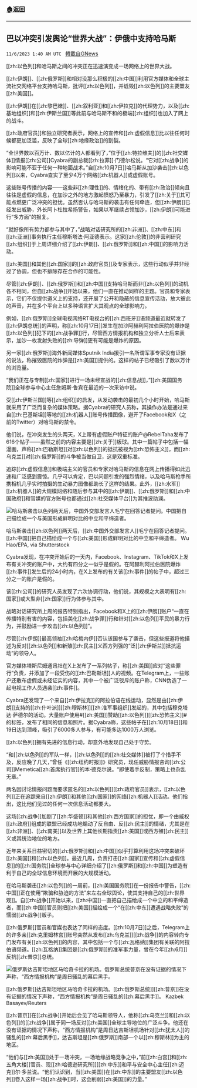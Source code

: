 ###  [:house:返回](README.md)
---


## 巴以冲突引发舆论“世界大战”：伊俄中支持哈马斯
`11/6/2023 1:40 AM UTC ` [轉載自GNews](https://gnews.org/articles/1928032)

[[zh:以色列]]和哈马斯之间的冲突正在迅速演变成一场网络上的世界大战。

[[zh:伊朗]]、[[zh:俄罗斯]]和相对没那么积极的[[zh:中国]]利用官方媒体和全球主流社交网络平台支持哈马斯，批评[[zh:以色列]]，并诋毁[[zh:以色列]]的主要盟友[[zh:美国]]。

[[zh:伊朗]]在[[zh:黎巴嫩]]、[[zh:叙利亚]]和[[zh:伊拉克]]的代理势力，以及[[zh:基地组织]]和[[zh:伊斯兰国]]等此前与哈马斯不和的极端[[zh:组织]]也加入了网上的战斗。

[[zh:政府官员]]和独立研究者表示，网络上的宣传和[[zh:虚假信息]]比以往任何时候都更加泛滥，反映了全球[[zh:地缘政治]]的割裂。

“全世界数以百万计、数以亿计的人都看到了，”位于[[zh:特拉维夫]]的[[zh:社交媒体]]情报[[zh:公司]]Cyabra的副总裁[[zh:拉菲]]·门德尔松说。“它对[[zh:战争]]的影响可能不亚于任何一种地面战术。”自[[zh:10月7日]]哈马斯从加沙袭击[[zh:以色列]]以来，Cyabra查实了至少4万个网络[[zh:机器人]]或虚假账号。

这些账号传播的内容——这些非[[zh:理性]]的、情绪化的、带有[[zh:政治]]倾向且往往是虚假的信息，在加沙之外的地方激起愤怒乃至暴力，引发了[[zh:关于]]其可能点燃更广泛冲突的担忧。虽然否认与哈马斯的袭击有任何牵连，但[[zh:伊朗]]已经发出威胁，外长阿卜杜拉希扬警告，如果以军继续占领加沙，[[zh:伊朗]]可能进行“多方面”的报复。

“就好像所有势力都参与其中了，”战略对话研究所的[[zh:非洲]]、[[zh:中东]]和[[zh:亚洲]]事务执行主任穆斯塔法·阿亚德表示。这家[[zh:伦敦]]的非营利研究[[zh:组织]]于上周详细介绍了[[zh:伊朗]]、[[zh:俄罗斯]]和[[zh:中国]]的影响力活动。

[[zh:美国]]和其他[[zh:国家]]的[[zh:政府官员]]及专家表示，这些行动似乎并非经过了协调，但也不排除存在合作的可能性。

尽管[[zh:伊朗]]、[[zh:俄罗斯]]和[[zh:中国]]支持哈马斯而非[[zh:以色列]]的动机各不相同，但自[[zh:战争]]开始以来，他们一直在推动同样的主题。官员和专家表示，它们不仅提供道义上的支持，还开展了公开和隐蔽的信息宣传活动，放大彼此的声音，并在多个平台上以多种语言扩大其观点的全球影响力。

例如，[[zh:俄罗斯]]全球电视网络RT电视台的[[zh:西班牙]]语频道最近就转发了[[zh:伊朗总统]]的声明，称[[zh:10月17日]]发生在加沙阿赫利阿拉伯医院的爆炸是[[zh:以色列]]犯下的[[zh:战争罪]]行，尽管西方情报机构和独立分析人士后来表示，加沙一枚发射失败的[[zh:导弹]]更有可能是爆炸的原因。

另一家[[zh:俄罗斯]]海外新闻媒体Sputnik India援引一名所谓军事专家没有证据的说法，称摧毁医院的炸弹是[[zh:美国]]提供的。这样的帖子已经吸引了数以万计的浏览量。

“我们正在与专制[[zh:国家]]进行一场未经宣战的[[zh:信息战]]，”[[zh:美国国务院]]全球参与中心主任詹姆斯·鲁宾在最近的一次采访中说。

受[[zh:伊斯兰国]]等[[zh:组织]]的启发，从发动袭击的最初几个小时开始，哈马斯就采用了广泛而复杂的媒体策略。据Cyabra的研究人员称，其操作办法是通过来自[[zh:巴基斯坦]]等地的[[zh:机器人]]账号传播图像，避开了Facebook和X（之前的Twitter）对哈马斯的禁令。

他们说，在冲突发生的头两天，X上带有虚假账户特征的账户@RebelTaha发布了616个帖子——虽然之前的内容主要是[[zh:关于]]板球。其中一篇帖子中包括一幅漫画，声称[[zh:巴勒斯坦]]对[[zh:以色列]]的抵抗被视为[[zh:恐怖主义]]，而[[zh:乌克兰]]对[[zh:俄罗斯]]的斗争被当做自卫，这是双重标准。

追踪[[zh:虚假信息]]和极端主义的官员和专家对哈马斯的信息在网上传播得如此迅速和广泛感到震惊。几乎可以肯定，巴以问题引发的强烈情绪，以及哈马斯枪手所携相机几乎实时拍摄的生动暴力图像都助长了这样的结果。此外，[[zh:水军]][[zh:机器人]]的大规模网络和随后参与其中的[[zh:伊朗]]、[[zh:俄罗斯]]和[[zh:中国政府]]和官媒的官方账号也都通过[[zh:社交媒体平台]]为其推波助澜。

![哈马斯袭击以色列两天后，中国外交部发言人毛宁在回答记者提问。中国把自己描绘成一个与美国形成鲜明对比的中立和平缔造者。](https://static01.nyt.com/images/2023/11/02/multimedia/00online-war-zpqk/00online-war-zpqk-master1050.jpg "哈马斯袭击以色列两天后，中国外交部发言人毛宁在回答记者提问。中国把自己描绘成一个与美国形成鲜明对比的中立和平缔造者。")

哈马斯袭击[[zh:以色列]]两天后，[[zh:中国外交部发言人]]毛宁在回答记者提问。[[zh:中国]]把自己描绘成一个与[[zh:美国]]形成鲜明对比的中立和平缔造者。 Wu Hao/EPA, via Shutterstock

Cyabra发现，在冲突开始后的一天内，Facebook、Instagram、TikTok和X上发布有关冲突的账户中，大约有四分之一似乎是假的。在阿赫利阿拉伯医院爆炸[[zh:事件]]发生后的24小时内，在X上发布的有关该[[zh:事件]]的帖子中，超过三分之一的账户是假的。

该[[zh:公司]]的研究人员发现了六次协调行动，他们说，其规模之大表明有[[zh:国家]]或大型非[[zh:国家]]行为体参与其中。

战略对话研究所上周的报告特别指出，Facebook和X上的[[zh:伊朗]]账户“一直在传播特别有害的内容，包括美化[[zh:战争罪]]行和针对[[zh:以色列]]平民的暴力行为，并鼓励进一步攻击[[zh:以色列]]”。

尽管[[zh:伊朗]]最高领袖[[zh:哈梅内伊]]否认该国参与了袭击，但这些报道将他描述为反对[[zh:以色列]]和新殖[[zh:民主]]义西方列强的“泛[[zh:伊斯兰]]抵抗运动”的领导人。

官方媒体塔斯尼姆通讯社在X上发布了一系列帖子，称[[zh:美国]]应对“这些罪行”负责，并添加了一段受伤的[[zh:巴勒斯坦]]人的视频。在Telegram上，一些账户还散布虚假或未经证实的内容，其中一个被广泛驳斥的账户称，CNN伪造了一起电视工作人员遇袭[[zh:事件]]。

Cyabra还发现了一个来自[[zh:伊拉克]]的阿拉伯语在线运动，显然是由[[zh:伊朗]]支持的[[zh:什叶派]][[zh:穆斯林]][[zh:准军事组织]]发起的，其中包括穆克塔达·萨德尔的活动。大量账户使用#[[zh:美国]]赞助[[zh:以色列]][[zh:恐怖主义]]#的标签，发布了相同的信息和照片。据Cyabra称，这些帖子在[[zh:10月18日]]和19日达到顶峰，吸引了6000多人参与，有可能多达1000万人浏览。

[[zh:以色列]]拥有先进的信息行动，却意外地发现自己处于守势。

“和[[zh:以色列]]的军队一样，[[zh:以色列]]的[[zh:社交媒体]]被打了个措手不及，反应晚了几天，”曾任《[[zh:纽约时报]]》研究员，现任威胁情报咨询[[zh:公司]]Memetica[[zh:首席执行官]]的本·德克尔说。“即使着手反制，策略上也杂乱无章。”

两名因讨论情报问题而要求匿名的[[zh:以色列]][[zh:政府官员]]表示，[[zh:以色列]]正在追踪来自[[zh:伊朗]]和其他[[zh:国家]]的网络[[zh:机器人]]活动。他们指出，这比他们见过的任何一次信息活动都要大。

这场[[zh:战争]]加剧了[[zh:华盛顿]]和其他[[zh:西方国家]]的担忧，即一个由威权[[zh:政府]]组成的联盟已经成功地煽动了反自由、反[[zh:民主]]的情绪，尤其是在[[zh:非洲]]、[[zh:南美]]以及世界上其他长期指责[[zh:美国]]或西方殖[[zh:民主]]义或其统治地位的地方。

近年来关系日益密切的[[zh:俄罗斯]]和[[zh:中国]]似乎打算利用这场冲突来破坏[[zh:美国]]和[[zh:以色列]]。最近几周，负责打击[[zh:国家]]宣传和[[zh:虚假信息]]的[[zh:国务院]]全球参与中心详细介绍了[[zh:俄罗斯]]和[[zh:中国]]为塑造有利于自己的全球信息环境而开展的大规模活动。

在哈马斯袭击[[zh:以色列]]的一周前，[[zh:美国国务院]]在一份报告中警告，[[zh:中国]]正在使用“欺骗和胁迫的方法”来左右全球舆论，使其支持自己的[[zh:世界观]]。自[[zh:战争]]开始以来，[[zh:中国]]一直把自己描绘成一个中立的和平缔造者，而[[zh:中国]]官员则把[[zh:美国]]描绘成一个“在[[zh:中东]]遭遇战略失败”的懦弱[[zh:战争]]贩子。

[[zh:俄罗斯]]官员和官媒也表达了同样的态度。[[zh:10月7日]]之后，Telegram上的许多亲[[zh:克里姆林宫]]账号突然从发布[[zh:乌克兰]][[zh:战争]]的内容转向专门发布有关[[zh:以色列]]的内容，其中包括一个与[[zh:瓦格纳]]集团有关联的阿拉伯语频道。[[zh:瓦格纳]]集团是[[zh:俄罗斯]]的准军事力量，曾在今年[[zh:6月]]反抗[[zh:普京]]总统。

![俄罗斯达吉斯坦地区马哈奇卡拉的机场。俄罗斯总统普京在没有证据的情况下声称，“西方情报机构”是周日骚乱的幕后黑手。](https://static01.nyt.com/images/2023/11/02/multimedia/00online-war-2-vwmz/00online-war-2-vwmz-master1050.jpg "俄罗斯达吉斯坦地区马哈奇卡拉的机场。俄罗斯总统普京在没有证据的情况下声称，“西方情报机构”是周日骚乱的幕后黑手。")

[[zh:俄罗斯]]达吉斯坦地区马哈奇卡拉的机场。[[zh:俄罗斯总统]][[zh:普京]]在没有证据的情况下声称，“西方情报机构”是周日骚乱的[[zh:幕后黑手]]。 Kazbek Basayev/Reuters

[[zh:普京]]在[[zh:战争]]开始后会见了哈马斯领导人，他称[[zh:乌克兰]]和[[zh:以色列]]的[[zh:战争]]属于同一场反对[[zh:美国]]全球主导地位的广泛斗争。他还在没有证据的情况下声称，“西方情报机构”是周日达吉斯坦机场针对[[zh:犹太人]]的骚乱的[[zh:幕后黑手]]，达吉斯坦是[[zh:俄罗斯]]南部一个以[[zh:穆斯林]]为主的地区。

“他们与[[zh:美国]]处于一场冲突，一场地缘战略竞争之中，”前[[zh:白宫]]和[[zh:五角大楼]]官员、现[[zh:哈德逊研究所]][[zh:中东]]和平与安全中心主任[[zh:迈克]]尔·多兰说。“他们认识到，当[[zh:美国]]在[[zh:中东]]的主要盟友[[zh:以色列]]卷入这样一场[[zh:战争]]时，这会削弱[[zh:美国]]的力量。”

